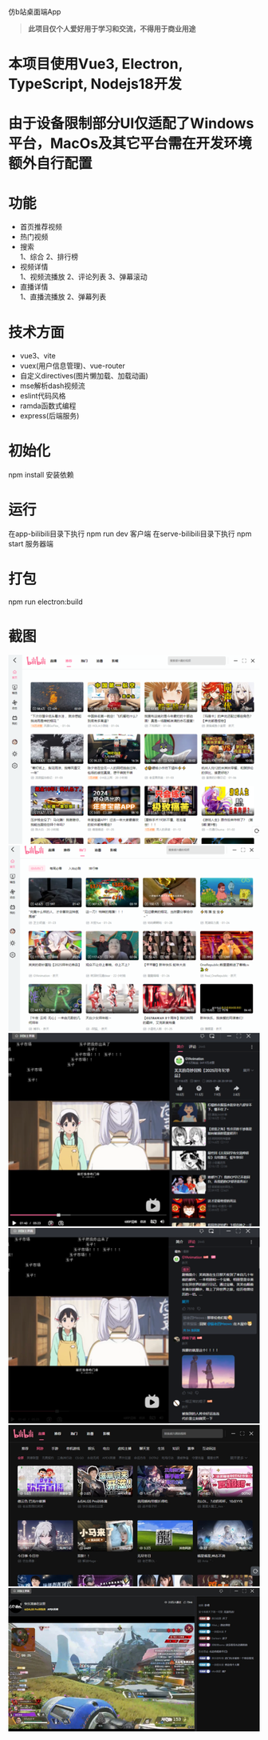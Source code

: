 仿b站桌面端App
> **此项目仅个人爱好用于学习和交流，不得用于商业用途**
# 本项目使用Vue3, Electron, TypeScript, Nodejs18开发

# 由于设备限制部分UI仅适配了Windows平台，MacOs及其它平台需在开发环境额外自行配置

# 功能
* 首页推荐视频
* 热门视频
* 搜索<br>
    1、综合
    2、排行榜
* 视频详情<br>
    1、视频流播放
    2、评论列表
    3、弹幕滚动
* 直播详情<br>
    1、直播流播放
    2、弹幕列表

# 技术方面
* vue3、vite
* vuex(用户信息管理)、vue-router
* 自定义directives(图片懒加载、加载动画)
* mse解析dash视频流
* eslint代码风格
* ramda函数式编程
* express(后端服务)

# 初始化
npm install 安装依赖

# 运行
在app-bilibili目录下执行 npm run dev 客户端
在serve-bilibili目录下执行 npm start 服务器端

# 打包
npm run electron:build 

# 截图
![推荐视频](screenshot/screenshot01.png)  
![热门视频](screenshot/screenshot02.png)  
![视频详情](screenshot/screenshot03.png)  
![评论列表](screenshot/screenshot04.png)
![推荐直播](screenshot/screenshot05.png)
![直播间](screenshot/screenshot06.png)

